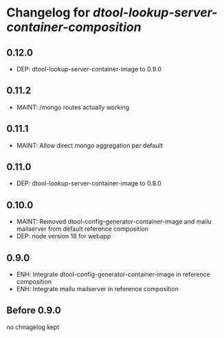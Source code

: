 # Changelog for *dtool-lookup-server-container-composition*

## 0.12.0

- DEP: dtool-lookup-server-container-image to 0.9.0

## 0.11.2

- MAINT: /mongo routes actually working

## 0.11.1

- MAINT: Allow direct mongo aggregation per default

## 0.11.0

- DEP: dtool-lookup-server-container-image to 0.8.0

## 0.10.0

- MAINT: Removed dtool-config-generator-container-image and mailu mailserver from default reference composition
- DEP: node version 18 for webapp

## 0.9.0

- ENH: Integrate dtool-config-generator-container-image in reference composition
- ENH: Integrate mailu mailserver in reference composition

## Before 0.9.0

no chnagelog kept

